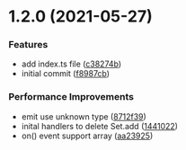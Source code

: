 # 1.2.0 (2021-05-27)


### Features

* add index.ts file ([c38274b](https://github.com/molvqingtai/event-hub/commit/c38274b28a65d315f5939fcd73d45a544e3b6bba))
* initial commit ([f8987cb](https://github.com/molvqingtai/event-hub/commit/f8987cbc30edd773dbe22cb6bb263e957553c996))


### Performance Improvements

* emit use unknown type ([8712f39](https://github.com/molvqingtai/event-hub/commit/8712f3924a992c5fe2ea78b4dc1c9869bfbe1263))
* inital handlers to delete Set.add ([1441022](https://github.com/molvqingtai/event-hub/commit/1441022aebf5478b731b51e75271f1c54d432a7d))
* on() event support array ([aa23925](https://github.com/molvqingtai/event-hub/commit/aa2392573a07b6bd7e4ece03c0a7a648a09ce4d2))

